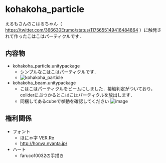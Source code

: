 # kohakoha_particle
えるもさんのこはるちゃん（ https://twitter.com/366630Erumo/status/1175655149416484864 ）に触発されて作ったこはこはパーティクルです．

## 内容物
* kohakoha_particle.unitypackage
  * シンプルなこはこはパーティクルです．
  * ![kohakoha_particle](https://user-images.githubusercontent.com/46277931/65386013-29922f80-dd71-11e9-944c-930da0d91981.png)
* kohakoha_beam.unitypackage
  * こはこはパーティクルをビームにしました．接触判定がついており，coliderにぶつかるとこはこはパーティクルを放出します．
  * 同梱してあるcubeで挙動を確認してください
  ![image](https://user-images.githubusercontent.com/46277931/67316982-5c803c80-f544-11e9-90d6-eba6a591a853.png)

## 権利関係
* フォント
  * ほにゃ字 VER.Re
  * http://honya.nyanta.jp/
* ハート
  * faruco10032の手描き
